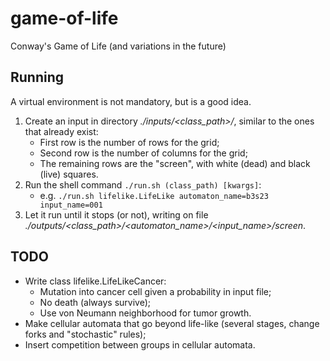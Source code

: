 # game-of-life

Conway's Game of Life (and variations in the future)


## Running

A virtual environment is not mandatory, but is a good idea.

1. Create an input in directory *./inputs/<class_path>/*, similar to the ones that already exist:
    - First row is the number of rows for the grid;
    - Second row is the number of columns for the grid;
    - The remaining rows are the "screen", with white (dead) and black (live) squares.
2. Run the shell command `./run.sh (class_path) [kwargs]`:
    - e.g. `./run.sh lifelike.LifeLike automaton_name=b3s23 input_name=001`
3. Let it run until it stops (or not), writing on file *./outputs/<class_path>/<automaton_name>/<input_name>/screen*.


## TODO

- Write class lifelike.LifeLikeCancer:
    - Mutation into cancer cell given a probability in input file;
    - No death (always survive);
    - Use von Neumann neighborhood for tumor growth.
- Make cellular automata that go beyond life-like (several stages, change forks and "stochastic" rules);
- Insert competition between groups in cellular automata.
